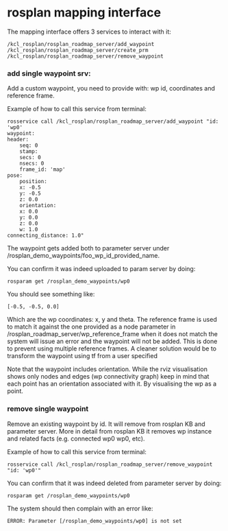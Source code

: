 # rosplan mapping interface

The mapping interface offers 3 services to interact with it:

    /kcl_rosplan/rosplan_roadmap_server/add_waypoint
    /kcl_rosplan/rosplan_roadmap_server/create_prm
    /kcl_rosplan/rosplan_roadmap_server/remove_waypoint

### add single waypoint srv:

Add a custom waypoint, you need to provide with: wp id, coordinates and reference frame.

Example of how to call this service from terminal:

    rosservice call /kcl_rosplan/rosplan_roadmap_server/add_waypoint "id: 'wp0'
    waypoint:
    header:
        seq: 0
        stamp:
        secs: 0
        nsecs: 0
        frame_id: 'map'
    pose:
        position:
        x: -0.5
        y: -0.5
        z: 0.0
        orientation:
        x: 0.0
        y: 0.0
        z: 0.0
        w: 1.0
    connecting_distance: 1.0"

The waypoint gets added both to parameter server under /rosplan_demo_waypoints/foo_wp_id_provided_name.

You can confirm it was indeed uploaded to param server by doing:

    rosparam get /rosplan_demo_waypoints/wp0

You should see something like:

    [-0.5, -0.5, 0.0]

Which are the wp coordinates: x, y and theta. The reference frame is used to match it
against the one provided as a node parameter in /rosplan_roadmap_server/wp_reference_frame
when it does not match the system will issue an error and the waypoint will not be added.
This is done to prevent using multiple reference frames. A cleaner solution would be to
transform the waypoint using tf from a user specified

Note that the waypoint includes orientation. While the rviz visualisation shows only nodes and edges (wp connectivity graph)
keep in mind that each point has an orientation associated with it. By visualising the wp as a point.
    
### remove single waypoint

Remove an existing waypoint by id. It will remove from rosplan KB and parameter server.
More in detail from rosplan KB it removes wp instance and related facts (e.g. connected wp0 wp0, etc).

Example of how to call this service from terminal:

    rosservice call /kcl_rosplan/rosplan_roadmap_server/remove_waypoint "id: 'wp0'"

You can confirm that it was indeed deleted from parameter server by doing:

    rosparam get /rosplan_demo_waypoints/wp0

The system should then complain with an error like:

    ERROR: Parameter [/rosplan_demo_waypoints/wp0] is not set
